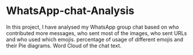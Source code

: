 # WhatsApp-chat-Analysis
In this project, I have analysed my WhatsApp group chat based on who contributed more messages, who sent most of the images, who sent  URLs and who used which emojis.
percentage of usage of different emojis and their Pie diagrams. Word Cloud of the chat text.
